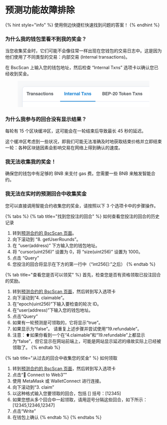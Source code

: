 # 预测功能故障排除

{% hint style="info" %}
使用侧边快捷栏快速找到问题的答案！
{% endhint %}

### 为什么我的钱包里看不到我的奖金？&#x20;

当您收集奖金时，它们可能不会像往常一样出现在您钱包的交易日志中。这是因为他们使用了不同类型的交易：内部交易 (Internal transactions)。&#x20;

在 BscScan 上输入您的钱包地址，然后检查 “Internal Txns” 选项卡以确认您已经收到奖金。

<figure><img src="../../.gitbook/assets/pasted image 0 (1).png" alt=""><figcaption></figcaption></figure>

### 为什么我参与的回合没有显示结果？

每轮有 15 个区块缓冲区，这可能会在一轮结束后导致最长 45 秒的延迟。&#x20;

这个缓冲区考虑到一些状况，即我们可能无法准确及时地获取结束价格并立即结束一轮：各种区块链因素会影响交易在网络上得到确认的速度。&#x20;

### 我无法收集我的奖金！&#x20;

确保您的钱包中有足够的 BNB 来支付 gas 费。您需要一些 BNB 来触发智能合约。&#x20;

### 我无法在实时的预测回合中收集奖金&#x20;

您可以直接调用智能合约收集您的奖金，请按照以下 3 个选项卡中的步骤操作。

{% tabs %}
{% tab title="找到您投注的回合" %}
如何查看您投注的回合的历史记录&#x20;

1. 转到[预测合约的 BscScan 页面](https://bscscan.com/address/0x18b2a687610328590bc8f2e5fedde3b582a49cda#writeContract)。&#x20;
2. 向下滚动到 “8. getUserRounds”。&#x20;
3. 在 “user(address)” 下方输入您的钱包地址。
4. 将 “cursor(uint256)” 设置为 0，将 “size(uint256)” 设置为 1000。&#x20;
5. 点击 “Query”&#x20;
6. 您投注的回合将显示在下方的第一行中（“int256\[]:”之后）
{% endtab %}

{% tab title="查看您是否可以领奖" %}
首先，检查您是否有资格领取已投注回合的奖励。&#x20;

1. 转到[预测合约的 BscScan 页面](https://bscscan.com/address/0x18b2a687610328590bc8f2e5fedde3b582a49cda#writeContract)，然后转到写入选项卡&#x20;
2. 向下滚动到“4. claimable”。&#x20;
3. 在“epoch(uint256)”下输入要检查的轮次 ID。&#x20;
4. 在“user(address)”下输入您的钱包地址。&#x20;
5. 点击“Query”&#x20;
6. 如果有一轮预测是可领取的，它将显示“true”。&#x20;
7. 如果显示为“false”。 请重复上述步骤并尝试使用“19.refundable”。&#x20;
8. 注意：⬆️如果你看到一个在“4.claimable”和“19.refundable”上都显示为“false”，但它显示在网站前端上，可能是网站显示延迟的缘故实际上已经被领取了。
{% endtab %}

{% tab title="从过去的回合中收集您的奖金" %}
如何领取&#x20;

1. 转到[预测合约的 BscScan 页面](https://bscscan.com/address/0x18b2a687610328590bc8f2e5fedde3b582a49cda#writeContract)，然后转到写入选项卡&#x20;
2. 点击“🔴 Connect to Web3””&#x20;
3. 使用 MetaMask 或 WalletConnect 进行连接。&#x20;
4. 向下滚动到“3. claim”&#x20;
5. 以这种格式输入您要领取的回合，包括 \[] 括号：\[12345]&#x20;
6. 如果您想从多个回合中一起领取，请用逗号分隔这些回合，如下所示：\[12345,12346,12347]&#x20;
7. 点击“Write”&#x20;
8. 在钱包上确认
{% endtab %}
{% endtabs %}
